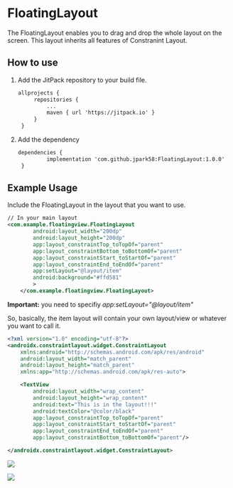 # FloatingLayout

The FloatingLayout enables you to drag and drop the whole layout on the screen. This layout inherits all features of Constranint Layout. 

## How to use

1. Add the JitPack repository to your build file.

   ```xml
   allprojects {
   		repositories {
   			...
   			maven { url 'https://jitpack.io' }
   		}
   	}
   ```

2. Add the dependency

   ```xml
   dependencies {
   	        implementation 'com.github.jpark58:FloatingLayout:1.0.0'
   	}
   ```

## Example Usage

Include the FloatingLayout in the layout that you want to use.

```xml
// In your main layout
<com.example.floatingview.FloatingLayout
        android:layout_width="200dp"
        android:layout_height="200dp"
        app:layout_constraintTop_toTopOf="parent"
        app:layout_constraintBottom_toBottomOf="parent"
        app:layout_constraintStart_toStartOf="parent"
        app:layout_constraintEnd_toEndOf="parent"
        app:setLayout="@layout/item"
        android:background="#ffd581"
        >
    </com.example.floatingview.FloatingLayout>
```

**Important:** you need to specifiy *app:setLayout="@layout/item"*

So, basically, the item layout will contain your own layout/view or whatever you want to call it. 

```xml
<?xml version="1.0" encoding="utf-8"?>
<androidx.constraintlayout.widget.ConstraintLayout 
    xmlns:android="http://schemas.android.com/apk/res/android"
    android:layout_width="match_parent"
    android:layout_height="match_parent"
    xmlns:app="http://schemas.android.com/apk/res-auto">

    <TextView
        android:layout_width="wrap_content"
        android:layout_height="wrap_content"
        android:text="This is in the layout!!!"
        android:textColor="@color/black"
        app:layout_constraintTop_toTopOf="parent"
        app:layout_constraintStart_toStartOf="parent"
        app:layout_constraintEnd_toEndOf="parent"
        app:layout_constraintBottom_toBottomOf="parent"/>

</androidx.constraintlayout.widget.ConstraintLayout>
```

![](https://user-images.githubusercontent.com/48766032/111488261-6ed3c980-877c-11eb-93b2-b12aae913e7f.gif)

![](https://user-images.githubusercontent.com/48766032/112371067-88978280-8d21-11eb-80e3-7b49153da2b2.gif)